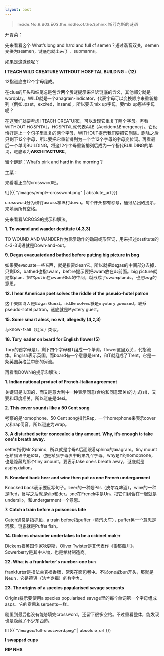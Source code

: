 ```yaml
---
layout: post
---
```


>Inside.No.9.S03.E03.the.riddle.of.the.Sphinx
>斯芬克斯的谜语

开胃菜：

先来看看这个 What’s long and hard and full of semen？通过谐音双关，semen变换为seamen，谜底也就出来了： submarine。

如果是这道题呢？

**I TEACH WILD CREATURE WITHOUT HOSPITAL BUILDING – (12)**

12指谜底由12个字母组成。  

在clue的开头和结尾总是包含两个解谜提示来告诉谜底的含义，其他部分就是wordplay。WILD就是一个anagram-indicator，代表字母可以变换顺序来重新排列（例如upset，excited，insane），所以要去mix up字母。要mix up那些字母呢？

在这我们就要考虑I TEACH CREATURE，可以发现它重复了两个字母。再看WITHOUT HOSPITAL，HOSPITAL就代表A&E（Accident&Emergency）。它也恰好是上一个句子里重复的两个字母，WITHOUT提示我们要把它删除。删除之后只剩下12个字母，所以要把它重新排列为一个含12个字母的字母变位词。再看最后一个单词BUILDING，将这12个字母重新排列后成为一个指代BUILDING的单词，谜底即为**ARCHITACTURE**。

留个谜题：What’s pink and hard in the morning？

主菜：

来看看正宗的crossword吧。

![]({{ "/images/empty-crossword.png" | absolute_url }})

crossword分为横行across和纵行down。每个开头都有标号，通过给出的提示，来填满所有空格。

先来看看ACROSS的提示和解法。

**1. To wound and wander destitute (4,3,3)**

TO WOUND AND WANDER作为表示动作的动词或形容词，用来描述destitute的4-3-3词语就是Down-and-out。

**9. Degas evacuated and bathed before putting big picture in bog**

如果要evacuate一些东西，就是指要clean它。所以就把degas的中间部分去掉，只剩DS，bathed也指swam，before提示要把swam放在ds前面。big picture就是指plan，把它put in在swam和ds的中间，就形成了swamplands，也是bog的意思。

**12. I hear American poet solved the riddle of the pseudo-hotel patron**

这个美国诗人是Edgar Guest。riddle solved就是mystery guessed。联系pseudo-hotel patron，谜底就是Mystery guest。

**15. Some smart aleck, no wit, allegedly (4,2,3)**

与know-it-all（贬义）类似。

**18. Tory leader on board for English flower (5)**

Tory的首字母是t，剩下四个字母和T组成一个单词。flower这里双关，代指流体。English表示英国。而board有一个意思是rent，和T就组成了Trent，它是一条英国英格兰中部的河流。

再看看DOWN的提示和解法：

**1. Indian national product of French-Italian agreement**

关键词是法国的，而又是意大利中一种表示同意(合约和同意双关)的方式(si)，又要和印度相关，所以谜底是desi。

**2. This cover sounds like a 50 Cent song**

考察的是homophone。50 Cent song指代Rap，一个homophone来表示cover又和rap同音，所以谜底为wrap。

**3. A disturbed setter concealed a tiny amount. Why, it's enough to take one's breath away.**

setter指代Mr Sphinx，所以就是字母A后面跟着sphinx的anagram。tiny mount在希腊语中是Iota，也是希腊字母表中的第九个字母。why是Y的homophone，也是隐藏的那个tiny amount。要表示take one's breath away，谜底就是asphyxiation。

**5. Knocked back beer and wine then put on one French undergarment**

Knocked back表示要反写句子。beer的一种是Pils（皮尔森啤酒），wine的一种是Red，反写之后就是slip和der。one在French中是Un。把它们组合在一起就是underslip，和undergarment一个意思。

**7. Catch a train before a poisonous bite**

Catch通常是指抓鱼，a train before指puffer（蒸汽火车），puffer另一个意思是河豚。谜底就是Puffer fish。

**14. Dickens character undertakes to be a cabinet maker**

Dickens指英国作家狄更斯，Oliver Twister是其代表作《雾都孤儿》，Sowerberry是其中人物，也是棺材制造商。

**22. What is a frankfurter's number-one bun**

frankfurter是指法兰克福香肠，常夹在面包卷中。不以one或bun开头，那就是Neun，它是德语（法兰克福）的数字九。

**23. The origins of a species popularised savage serpents**

Origins提示要使用a species popularised savage里的每个单词第一个字母组成asps，它的意思和serpents一样。

剧里到最后也没有能够填完crossword，还留下很多空格。不过重看整体，能发现也是隐藏了不少东西的。

![]({{ "/images/full-crossword.png" | absolute_url }})

**I swapped cups**

**RIP NHS**